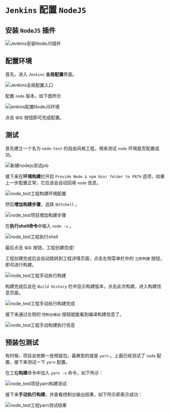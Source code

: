 # `Jenkins` 配置 `NodeJS`

## 安装 `NodeJS` 插件

![Jenkins安装NodeJS插件](assets/images/Jenkins安装NodeJS插件.png)

## 配置环境

首先，进入 `Jenkins` **全局配置**界面。

![Jenkins全局配置入口](assets/images/Jenkins全局配置入口.png)

配置 `node` 版本。如下图所示

![jenkins配置NodeJS环境](assets/images/jenkins配置NodeJS环境.png)

点击 `保存` 按钮即可完成配置。

## 测试

首先建立一个名为 `node-test` 的自由风格工程，用来测试 `node` 环境是否配置成功。

![新建nodejs测试job](assets/images/新建nodejs测试job.png)

接下来在**环境构建**栏开启 `Provide Node & npm bin/ folder to PATH` 选项，如果上一步配置正常，它应该会自动回填 `node` 信息。

![node_test工程构建环境配置](assets/images/node_test工程构建环境配置.png)

然后**增加构建步骤**，选择 `执行shell` 。

![node_test项目增加构建步骤](assets/images/node_test项目增加构建步骤.png)

在**执行shell命令**中输入 `node -v` 。

![node_test工程执行shell](assets/images/node_test工程执行shell.png)

最后点击 `保存` 按钮，工程创建完成!

工程创建完成后会自动跳转到工程详情页面，点击左侧菜单栏中的 `立即构建` 按钮，即可进行构建。

![node_test工程手动执行构建](assets/images/node_test工程手动执行构建.png)

构建完成后会在 `Build History` 栏中显示构建版本，点击此次构建，进入构建信息页面。

![node_test工程手动执行构建完成](assets/images/node_test工程手动执行构建完成.png)

接下来通过左侧的 `控制台输出` 按钮就能看到编译构建信息了。

![node_test工程手动构建执行信息](assets/images/node_test工程手动构建执行信息.png)

## 预装包测试

有时候，项目会依赖一些预装包，最典型的就是 `yarn` 。上面已经测试了 `node` 配置，接下来测试一下 `yarn` 配置。

在工程**构建**命令中加入 `yarn -v` 命令，如下所示：

![node_test项目yarn构建测试](assets/images/node_test项目yarn构建测试.png)

接下来**手动执行构建**，并查看控制台输出结果，如下所示即表示成功：

![node_test工程yarn测试结果](assets/images/node_test工程yarn测试结果.png)
